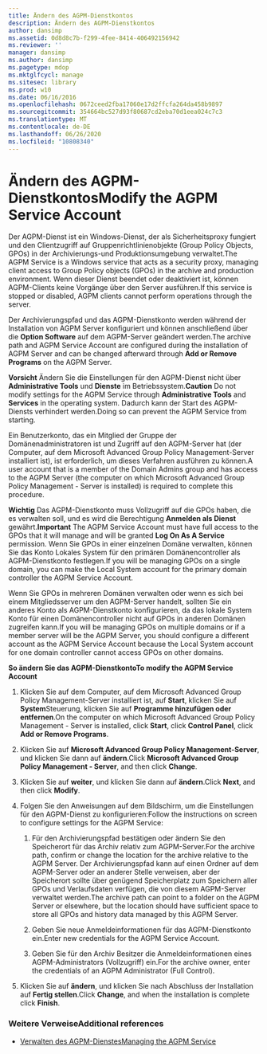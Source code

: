 ```yaml
---
title: Ändern des AGPM-Dienstkontos
description: Ändern des AGPM-Dienstkontos
author: dansimp
ms.assetid: 0d8d8c7b-f299-4fee-8414-406492156942
ms.reviewer: ''
manager: dansimp
ms.author: dansimp
ms.pagetype: mdop
ms.mktglfcycl: manage
ms.sitesec: library
ms.prod: w10
ms.date: 06/16/2016
ms.openlocfilehash: 0672ceed2fba17060e17d2ffcfa264da458b9897
ms.sourcegitcommit: 354664bc527d93f80687cd2eba70d1eea024c7c3
ms.translationtype: MT
ms.contentlocale: de-DE
ms.lasthandoff: 06/26/2020
ms.locfileid: "10808340"
---
```

# <span data-ttu-id="12bf2-103">Ändern des AGPM-Dienstkontos</span><span class="sxs-lookup"><span data-stu-id="12bf2-103">Modify the AGPM Service Account</span></span>


<span data-ttu-id="12bf2-104">Der AGPM-Dienst ist ein Windows-Dienst, der als Sicherheitsproxy fungiert und den Clientzugriff auf Gruppenrichtlinienobjekte (Group Policy Objects, GPOs) in der Archivierungs-und Produktionsumgebung verwaltet.</span><span class="sxs-lookup"><span data-stu-id="12bf2-104">The AGPM Service is a Windows service that acts as a security proxy, managing client access to Group Policy objects (GPOs) in the archive and production environment.</span></span> <span data-ttu-id="12bf2-105">Wenn dieser Dienst beendet oder deaktiviert ist, können AGPM-Clients keine Vorgänge über den Server ausführen.</span><span class="sxs-lookup"><span data-stu-id="12bf2-105">If this service is stopped or disabled, AGPM clients cannot perform operations through the server.</span></span>

<span data-ttu-id="12bf2-106">Der Archivierungspfad und das AGPM-Dienstkonto werden während der Installation von AGPM Server konfiguriert und können anschließend über die **Option Software** auf dem AGPM-Server geändert werden.</span><span class="sxs-lookup"><span data-stu-id="12bf2-106">The archive path and AGPM Service Account are configured during the installation of AGPM Server and can be changed afterward through **Add or Remove Programs** on the AGPM Server.</span></span>

<span data-ttu-id="12bf2-107">**Vorsicht**  Ändern Sie die Einstellungen für den AGPM-Dienst nicht über **Administrative Tools** und **Dienste** im Betriebssystem.</span><span class="sxs-lookup"><span data-stu-id="12bf2-107">**Caution** Do not modify settings for the AGPM Service through **Administrative Tools** and **Services** in the operating system.</span></span> <span data-ttu-id="12bf2-108">Dadurch kann der Start des AGPM-Diensts verhindert werden.</span><span class="sxs-lookup"><span data-stu-id="12bf2-108">Doing so can prevent the AGPM Service from starting.</span></span>

 

<span data-ttu-id="12bf2-109">Ein Benutzerkonto, das ein Mitglied der Gruppe der Domänenadministratoren ist und Zugriff auf den AGPM-Server hat (der Computer, auf dem Microsoft Advanced Group Policy Management-Server installiert ist), ist erforderlich, um dieses Verfahren ausführen zu können.</span><span class="sxs-lookup"><span data-stu-id="12bf2-109">A user account that is a member of the Domain Admins group and has access to the AGPM Server (the computer on which Microsoft Advanced Group Policy Management - Server is installed) is required to complete this procedure.</span></span>

<span data-ttu-id="12bf2-110">**Wichtig**  Das AGPM-Dienstkonto muss Vollzugriff auf die GPOs haben, die es verwalten soll, und es wird die Berechtigung **Anmelden als Dienst** gewährt.</span><span class="sxs-lookup"><span data-stu-id="12bf2-110">**Important** The AGPM Service Account must have full access to the GPOs that it will manage and will be granted **Log On As A Service** permission.</span></span> <span data-ttu-id="12bf2-111">Wenn Sie GPOs in einer einzelnen Domäne verwalten, können Sie das Konto Lokales System für den primären Domänencontroller als AGPM-Dienstkonto festlegen.</span><span class="sxs-lookup"><span data-stu-id="12bf2-111">If you will be managing GPOs on a single domain, you can make the Local System account for the primary domain controller the AGPM Service Account.</span></span>

<span data-ttu-id="12bf2-112">Wenn Sie GPOs in mehreren Domänen verwalten oder wenn es sich bei einem Mitgliedsserver um den AGPM-Server handelt, sollten Sie ein anderes Konto als AGPM-Dienstkonto konfigurieren, da das lokale System Konto für einen Domänencontroller nicht auf GPOs in anderen Domänen zugreifen kann.</span><span class="sxs-lookup"><span data-stu-id="12bf2-112">If you will be managing GPOs on multiple domains or if a member server will be the AGPM Server, you should configure a different account as the AGPM Service Account because the Local System account for one domain controller cannot access GPOs on other domains.</span></span>

 

**<span data-ttu-id="12bf2-113">So ändern Sie das AGPM-Dienstkonto</span><span class="sxs-lookup"><span data-stu-id="12bf2-113">To modify the AGPM Service Account</span></span>**

1.  <span data-ttu-id="12bf2-114">Klicken Sie auf dem Computer, auf dem Microsoft Advanced Group Policy Management-Server installiert ist, auf **Start**, klicken Sie auf **System**Steuerung, klicken Sie auf **Programme hinzufügen oder entfernen**.</span><span class="sxs-lookup"><span data-stu-id="12bf2-114">On the computer on which Microsoft Advanced Group Policy Management - Server is installed, click **Start**, click **Control Panel**, click **Add or Remove Programs**.</span></span>

2.  <span data-ttu-id="12bf2-115">Klicken Sie auf **Microsoft Advanced Group Policy Management-Server**, und klicken Sie dann auf **ändern**.</span><span class="sxs-lookup"><span data-stu-id="12bf2-115">Click **Microsoft Advanced Group Policy Management - Server**, and then click **Change**.</span></span>

3.  <span data-ttu-id="12bf2-116">Klicken Sie auf **weiter**, und klicken Sie dann auf **ändern**.</span><span class="sxs-lookup"><span data-stu-id="12bf2-116">Click **Next**, and then click **Modify**.</span></span>

4.  <span data-ttu-id="12bf2-117">Folgen Sie den Anweisungen auf dem Bildschirm, um die Einstellungen für den AGPM-Dienst zu konfigurieren:</span><span class="sxs-lookup"><span data-stu-id="12bf2-117">Follow the instructions on screen to configure settings for the AGPM Service:</span></span>

    1.  <span data-ttu-id="12bf2-118">Für den Archivierungspfad bestätigen oder ändern Sie den Speicherort für das Archiv relativ zum AGPM-Server.</span><span class="sxs-lookup"><span data-stu-id="12bf2-118">For the archive path, confirm or change the location for the archive relative to the AGPM Server.</span></span> <span data-ttu-id="12bf2-119">Der Archivierungspfad kann auf einen Ordner auf dem AGPM-Server oder an anderer Stelle verweisen, aber der Speicherort sollte über genügend Speicherplatz zum Speichern aller GPOs und Verlaufsdaten verfügen, die von diesem AGPM-Server verwaltet werden.</span><span class="sxs-lookup"><span data-stu-id="12bf2-119">The archive path can point to a folder on the AGPM Server or elsewhere, but the location should have sufficient space to store all GPOs and history data managed by this AGPM Server.</span></span>

    2.  <span data-ttu-id="12bf2-120">Geben Sie neue Anmeldeinformationen für das AGPM-Dienstkonto ein.</span><span class="sxs-lookup"><span data-stu-id="12bf2-120">Enter new credentials for the AGPM Service Account.</span></span>

    3.  <span data-ttu-id="12bf2-121">Geben Sie für den Archiv Besitzer die Anmeldeinformationen eines AGPM-Administrators (Vollzugriff) ein.</span><span class="sxs-lookup"><span data-stu-id="12bf2-121">For the archive owner, enter the credentials of an AGPM Administrator (Full Control).</span></span>

5.  <span data-ttu-id="12bf2-122">Klicken Sie auf **ändern**, und klicken Sie nach Abschluss der Installation auf **Fertig stellen**.</span><span class="sxs-lookup"><span data-stu-id="12bf2-122">Click **Change**, and when the installation is complete click **Finish**.</span></span>

### <span data-ttu-id="12bf2-123">Weitere Verweise</span><span class="sxs-lookup"><span data-stu-id="12bf2-123">Additional references</span></span>

-   [<span data-ttu-id="12bf2-124">Verwalten des AGPM-Dienstes</span><span class="sxs-lookup"><span data-stu-id="12bf2-124">Managing the AGPM Service</span></span>](managing-the-agpm-service.md)

 

 





